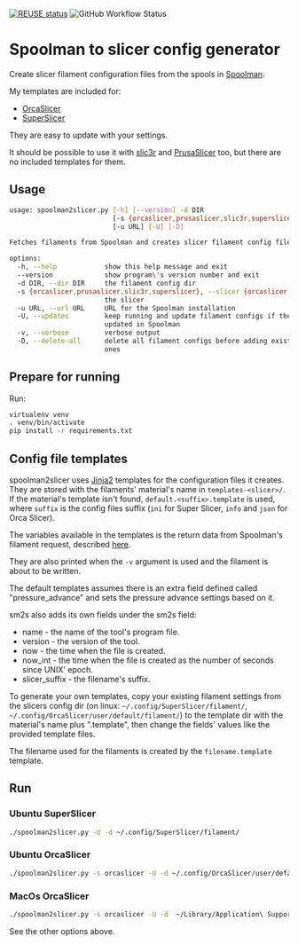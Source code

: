 <!--
SPDX-FileCopyrightText: 2024 Sebastian Andersson <sebastian@bittr.nu>

SPDX-License-Identifier: GPL-3.0-or-later
-->

[![REUSE status](https://api.reuse.software/badge/github.com/bofh69/nfc2klipper)](https://api.reuse.software/info/github.com/bofh69/sm2ss)
![GitHub Workflow Status](https://github.com/bofh69/sm2ss/actions/workflows/pylint.yml/badge.svg)

# Spoolman to slicer config generator
Create slicer filament configuration files from the spools in
[Spoolman](https://github.com/Donkie/Spoolman).

My templates are included for:
* [OrcaSlicer](https://github.com/SoftFever/OrcaSlicer)
* [SuperSlicer](https://github.com/supermerill/SuperSlicer)

They are easy to update with your settings.

It should be possible to use it with
[slic3r](https://github.com/slic3r/Slic3r)
and [PrusaSlicer](https://github.com/prusa3d/PrusaSlicer) too, but there are no included templates for them.

## Usage

```sh
usage: spoolman2slicer.py [-h] [--version] -d DIR
                          [-s {orcaslicer,prusaslicer,slic3r,superslicer}]
                          [-u URL] [-U] [-D]

Fetches filaments from Spoolman and creates slicer filament config files.

options:
  -h, --help            show this help message and exit
  --version             show program\'s version number and exit
  -d DIR, --dir DIR     the filament config dir
  -s {orcaslicer,prusaslicer,slic3r,superslicer}, --slicer {orcaslicer,prusaslicer,slic3r,superslicer}
                        the slicer
  -u URL, --url URL     URL for the Spoolman installation
  -U, --updates         keep running and update filament configs if they\'re
                        updated in Spoolman
  -v, --verbose         verbose output
  -D, --delete-all      delete all filament configs before adding existing
                        ones
```

## Prepare for running

Run:
```sh
virtualenv venv
. venv/bin/activate
pip install -r requirements.txt
```


## Config file templates

spoolman2slicer uses [Jinja2](https://palletsprojects.com/p/jinja/)
templates for the configuration files it creates. They are stored with
the filaments' material's name in `templates-<slicer>/`.
If the material's template isn't found, `default.<suffix>.template`
is used, where `suffix` is the config files suffix (`ini` for Super Slicer,
`info` and `json` for Orca Slicer).

The variables available in the templates is the return data from
Spoolman's filament request, described
[here](https://donkie.github.io/Spoolman/#tag/filament/operation/Get_filament_filament__filament_id__get).

They are also printed when the `-v` argument is used and
the filament is about to be written.

The default templates assumes there is an extra field defined called
"pressure_advance" and sets the pressure advance settings based on it.

sm2s also adds its own fields under the sm2s field:
* name - the name of the tool's program file.
* version - the version of the tool.
* now - the time when the file is created.
* now_int - the time when the file is created as the number of seconds since UNIX' epoch.
* slicer_suffix - the filename's suffix.

To generate your own templates, copy your existing filament settings
from the slicers config dir (on linux: `~/.config/SuperSlicer/filament/`,
`~/.config/OrcaSlicer/user/default/filament/`) to the template dir with
the material's name plus "<suffix>.template", then change the fields'
values like the provided template files.

The filename used for the filaments is created by
the `filename.template` template.


## Run

### Ubuntu SuperSlicer
```sh
./spoolman2slicer.py -U -d ~/.config/SuperSlicer/filament/
```
### Ubuntu OrcaSlicer
```sh
./spoolman2slicer.py -s orcaslicer -U -d ~/.config/OrcaSlicer/user/default/filament/
```

### MacOs OrcaSlicer
```sh
./spoolman2slicer.py -s orcaslicer -U -d  ~/Library/Application\ Support/OrcaSlicer/user/default/filament
```

See the other options above.
